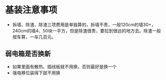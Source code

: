 # 基装注意事项

* 拆墙、除渣、除渣三项费用是单独算的，拆墙不贵，一般120cm的墙30+，240cm的墙4、50块一平方，但是除渣很贵，要拉到很远的地方去。除渣一般按车算，一车几百元。

## 弱电箱是否换新

* 如果里面有散热、插线板就不用换，否则最好是换一个
* 强电移位装得下就不用换